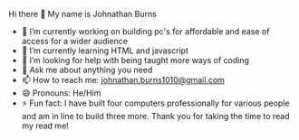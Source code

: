 Hi there 👋 My name is Johnathan Burns

- 🔭 I’m currently working on building pc's for affordable and ease of access for a wider audience
- 🌱 I’m currently learning HTML and javascript
- 🤔 I’m looking for help with being taught more ways of coding
- 💬 Ask me about anything you need
- 📫 How to reach me: johnathan.burns1010@gmail.com
- 😄 Pronouns: He/Him
- ⚡ Fun fact: I have built four computers professionally for various people and am in line to build three more.
Thank you for taking the time to read my read me!
